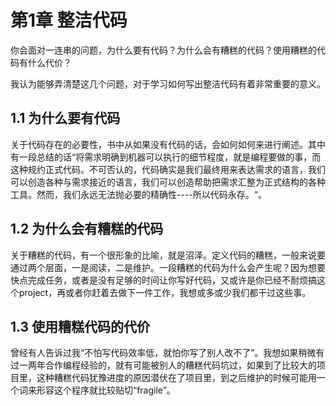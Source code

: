 # 第1章 整洁代码

你会面对一连串的问题，为什么要有代码？为什么会有糟糕的代码？使用糟糕的代码有什么代价？

我认为能够弄清楚这几个问题，对于学习如何写出整洁代码有着非常重要的意义。

## 1.1 为什么要有代码

关于代码存在的必要性，书中从如果没有代码的话，会如何如何来进行阐述。其中有一段总结的话“将需求明确到机器可以执行的细节程度，就是编程要做的事，而这种规约正式代码。不可否认的，代码确实是我们最终用来表达需求的语言，我们可以创造各种与需求接近的语言，我们可以创造帮助把需求汇整为正式结构的各种工具。然而，我们永远无法抛必要的精确性----所以代码永存。“。

## 1.2 为什么会有糟糕的代码

关于糟糕的代码，有一个很形象的比喻，就是沼泽。定义代码的糟糕，一般来说要通过两个层面，一是阅读，二是维护。一段糟糕的代码为什么会产生呢？因为想要快点完成任务，或者是没有足够的时间让你写好代码，又或许是你已经不耐烦搞这个project，再或者你赶着去做下一件工作，我想或多或少我们都干过这些事。

## 1.3 使用糟糕代码的代价

曾经有人告诉过我“不怕写代码效率低，就怕你写了别人改不了”。我想如果稍微有过一两年合作编程经验的，就有可能被别人的糟糕代码坑过，如果到了比较大的项目里，这种糟糕代码犹豫进度的原因潜伏在了项目里，到之后维护的时候可能用一个词来形容这个程序就比较贴切“fragile”。

